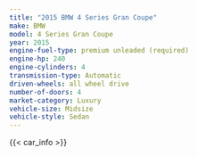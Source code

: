 ```yaml
---
title: "2015 BMW 4 Series Gran Coupe"
make: BMW
model: 4 Series Gran Coupe
year: 2015
engine-fuel-type: premium unleaded (required)
engine-hp: 240
engine-cylinders: 4
transmission-type: Automatic
driven-wheels: all wheel drive
number-of-doors: 4
market-category: Luxury
vehicle-size: Midsize
vehicle-style: Sedan
---
```


{{< car_info >}}

